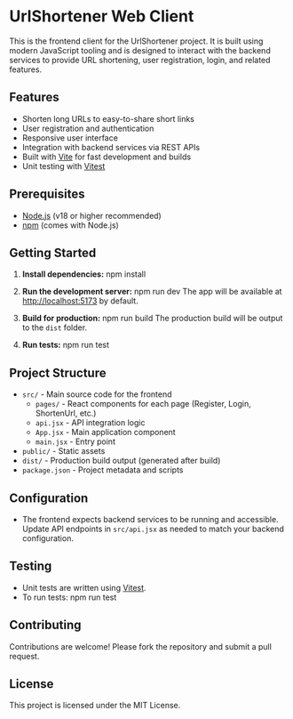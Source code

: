 # UrlShortener Web Client

This is the frontend client for the UrlShortener project. It is built using modern JavaScript tooling and is designed to interact with the backend services to provide URL shortening, user registration, login, and related features.

## Features

- Shorten long URLs to easy-to-share short links
- User registration and authentication
- Responsive user interface
- Integration with backend services via REST APIs
- Built with [Vite](https://vitejs.dev/) for fast development and builds
- Unit testing with [Vitest](https://vitest.dev/)

## Prerequisites

- [Node.js](https://nodejs.org/) (v18 or higher recommended)
- [npm](https://www.npmjs.com/) (comes with Node.js)

## Getting Started

1. **Install dependencies:**
npm install
2. **Run the development server:**
npm run dev
The app will be available at [http://localhost:5173](http://localhost:5173) by default.

3. **Build for production:**
npm run build
The production build will be output to the `dist` folder.

4. **Run tests:**
npm run test

## Project Structure

- `src/` - Main source code for the frontend
  - `pages/` - React components for each page (Register, Login, ShortenUrl, etc.)
  - `api.jsx` - API integration logic
  - `App.jsx` - Main application component
  - `main.jsx` - Entry point
- `public/` - Static assets
- `dist/` - Production build output (generated after build)
- `package.json` - Project metadata and scripts

## Configuration

- The frontend expects backend services to be running and accessible. Update API endpoints in `src/api.jsx` as needed to match your backend configuration.

## Testing

- Unit tests are written using [Vitest](https://vitest.dev/).
- To run tests:
npm run test

## Contributing

Contributions are welcome! Please fork the repository and submit a pull request.

## License

This project is licensed under the MIT License.

